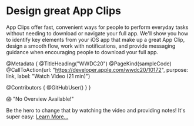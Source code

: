 # Design great App Clips

App Clips offer fast, convenient ways for people to perform everyday tasks without needing to download or navigate your full app. We'll show you how to identify key elements from your iOS app that make up a great App Clip, design a smooth flow, work with notifications, and provide messaging guidance when encouraging people to download your full app.

@Metadata {
   @TitleHeading("WWDC20")
   @PageKind(sampleCode)
   @CallToAction(url: "https://developer.apple.com/wwdc20/10172", purpose: link, label: "Watch Video (21 min)")

   @Contributors {
      @GitHubUser(<replace this with your GitHub handle>)
   }
}

😱 "No Overview Available!"

Be the hero to change that by watching the video and providing notes! It's super easy:
 [Learn More…](https://wwdcnotes.github.io/WWDCNotes/documentation/wwdcnotes/contributing)
